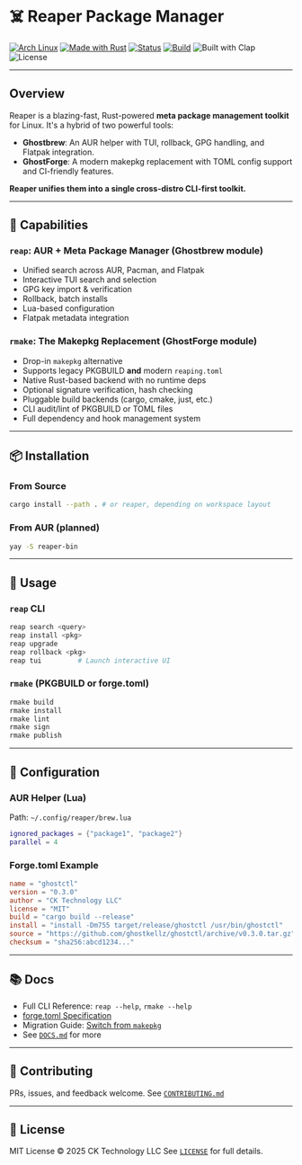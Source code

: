 # ☠️ Reaper Package Manager

[![Arch Linux](https://img.shields.io/badge/platform-Arch%20Linux-1793d1?logo=arch-linux\&logoColor=white)](https://archlinux.org)
[![Made with Rust](https://img.shields.io/badge/made%20with-Rust-000000?logo=rust\&logoColor=white)](https://www.rust-lang.org/)
[![Status](https://img.shields.io/badge/status-active-success?style=flat-square)](https://github.com/ghostkellz/reaper)
[![Build](https://img.shields.io/github/actions/workflow/status/ghostkellz/reaper/main.yml?branch=main)](https://github.com/ghostkellz/reaper/actions)
![Built with Clap](https://img.shields.io/badge/built%20with-clap-orange)
![License](https://img.shields.io/github/license/ghostkellz/reaper)

---

## Overview

Reaper is a blazing-fast, Rust-powered **meta package management toolkit** for Linux. It's a hybrid of two powerful tools:

* **Ghostbrew**: An AUR helper with TUI, rollback, GPG handling, and Flatpak integration.
* **GhostForge**: A modern makepkg replacement with TOML config support and CI-friendly features.

**Reaper unifies them into a single cross-distro CLI-first toolkit.**

---

## 🔧 Capabilities

### `reap`: AUR + Meta Package Manager (Ghostbrew module)

* Unified search across AUR, Pacman, and Flatpak
* Interactive TUI search and selection
* GPG key import & verification
* Rollback, batch installs
* Lua-based configuration
* Flatpak metadata integration

### `rmake`: The Makepkg Replacement (GhostForge module)

* Drop-in `makepkg` alternative
* Supports legacy PKGBUILD **and** modern `reaping.toml`
* Native Rust-based backend with no runtime deps
* Optional signature verification, hash checking
* Pluggable build backends (cargo, cmake, just, etc.)
* CLI audit/lint of PKGBUILD or TOML files
* Full dependency and hook management system

---

## 📦 Installation

### From Source

```bash
cargo install --path . # or reaper, depending on workspace layout
```

### From AUR (planned)

```bash
yay -S reaper-bin
```

---

## 🚀 Usage

### `reap` CLI

```bash
reap search <query>
reap install <pkg>
reap upgrade
reap rollback <pkg>
reap tui         # Launch interactive UI
```

### `rmake` (PKGBUILD or forge.toml)

```bash
rmake build
rmake install
rmake lint
rmake sign
rmake publish
```

---

## 📁 Configuration

### AUR Helper (Lua)

Path: `~/.config/reaper/brew.lua`

```lua
ignored_packages = {"package1", "package2"}
parallel = 4
```

### Forge.toml Example

```toml
name = "ghostctl"
version = "0.3.0"
author = "CK Technology LLC"
license = "MIT"
build = "cargo build --release"
install = "install -Dm755 target/release/ghostctl /usr/bin/ghostctl"
source = "https://github.com/ghostkellz/ghostctl/archive/v0.3.0.tar.gz"
checksum = "sha256:abcd1234..."
```

---

## 📚 Docs

* Full CLI Reference: `reap --help`, `rmake --help`
* [forge.toml Specification](https://github.com/ghostkellz/ghostforge/wiki/forge.toml-Spec)
* Migration Guide: [Switch from `makepkg`](https://github.com/ghostkellz/ghostforge/wiki/Migrating-from-Makepkg)
* See [`DOCS.md`](DOCS.md) for more

---

## 🤝 Contributing

PRs, issues, and feedback welcome.
See [`CONTRIBUTING.md`](CONTRIBUTING.md)

---

## 📜 License

MIT License © 2025 CK Technology LLC
See [`LICENSE`](LICENSE) for full details.

